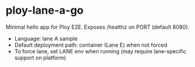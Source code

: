 # ploy-lane-a-go

Minimal hello app for Ploy E2E. Exposes /healthz on PORT (default 8080).

- Language: lane A sample
- Default deployment path: container (Lane E) when not forced
- To force lane, set LANE env when running  (may require lane-specific support on platform)
